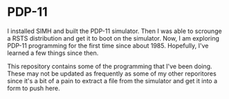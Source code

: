 # PDP-11
I installed SIMH and built the PDP-11 simulator.  Then I was able to
scrounge a RSTS distribution and get it to boot on the simulator.  Now,
I am exploring PDP-11 programming for the first time since about 1985.
Hopefully, I've learned a few things since then.

This repository contains some of the programming that I've been doing.
These may not be updated as frequently as some of my other reporitores
since it's a bit of a pain to extract a file from the simulator and get
it into a form to push here.

